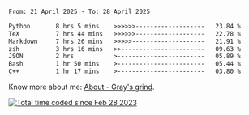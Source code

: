 <!--START_SECTION:waka-->

```txt
From: 21 April 2025 - To: 28 April 2025

Python       8 hrs 5 mins    >>>>>>-------------------   23.84 %
TeX          7 hrs 44 mins   >>>>>>-------------------   22.78 %
Markdown     7 hrs 26 mins   >>>>>--------------------   21.91 %
zsh          3 hrs 16 mins   >>-----------------------   09.63 %
JSON         2 hrs           >------------------------   05.89 %
Bash         1 hr 50 mins    >------------------------   05.44 %
C++          1 hr 17 mins    >------------------------   03.80 %
```

<!--END_SECTION:waka-->

<!-- [![grayxu's github stats](https://github-readme-stats.vercel.app/api?username=grayxu&count_private=true&show_icons=true)](https://github.com/grayxu) -->

Know more about me: [About - Gray's grind](https://www.grayxu.cn/).
<p align="left">
  <a href="https://wakatime.com/@c69eb31e-43a1-463f-8968-c3449e386f57"><img src="https://wakatime.com/badge/user/c69eb31e-43a1-463f-8968-c3449e386f57.svg" title="Total time coded since Feb 28 2023" /></a>
</p>

